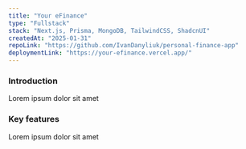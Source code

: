 ```yaml
---
title: "Your eFinance"
type: "Fullstack"
stack: "Next.js, Prisma, MongoDB, TailwindCSS, ShadcnUI"
createdAt: "2025-01-31"
repoLink: "https://github.com/IvanDanyliuk/personal-finance-app"
deploymentLink: "https://your-efinance.vercel.app/"
---
```


### Introduction
Lorem ipsum dolor sit amet

### Key features
Lorem ipsum dolor sit amet